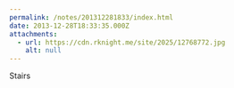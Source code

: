 ```yaml
---
permalink: /notes/201312281833/index.html
date: 2013-12-28T18:33:35.000Z
attachments:
  - url: https://cdn.rknight.me/site/2025/12768772.jpg
    alt: null
---
```


Stairs
